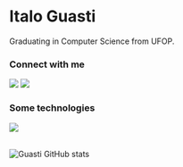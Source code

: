 <h1>
    <span>Italo Guasti</span>
</h1>

<p align="justify">Graduating in Computer Science from UFOP.</p>

<h3 align="left">Connect with me</h3>
<p align="left">
<a href="https://www.linkedin.com/in/italo-guasti/" target="_blank"><img src="https://img.shields.io/badge/-LinkedIn-black?style=for-the-badge&logo=linkedin&logoColor=white" target="_blank"></a>
<a href = "mailto:italo.gguas@gmail.com"><img src="https://img.shields.io/badge/Gmail-black?style=for-the-badge&logo=gmail&logoColor=white" target=" _blank"></a>

<h3 align="left">Some technologies</h3>
<p align="left">
  <a href="https://skillicons.dev">
    <img src="https://skillicons.dev/icons?i=html,css,js,react,typescript,docker,aws,nodejs,flutter" />
  </a>
  
  <br>
  <br>
  
![Guasti GitHub stats](https://github-readme-stats.vercel.app/api?username=italoguasti&show_icons=true&theme=radical)
